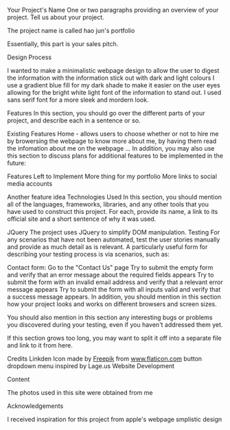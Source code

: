 Your Project's Name
One or two paragraphs providing an overview of your project. Tell us about your project.

The project name is called hao jun's portfolio

Essentially, this part is your sales pitch.

Design Process

I wanted to make a minimalistic webpage design to allow the user to digest the information with the information stick out with dark and light colours I use a gradient blue fill for my dark shade to make it easier on the user eyes allowing for the bright white light font of the information to stand out. I used sans serif font for a more sleek and mordern look.

Features
In this section, you should go over the different parts of your project, and describe each in a sentence or so.

Existing Features
Home - allows users to choose whether or not to hire me by browersing the webpage to know more about me, by having them read the infomation about me on the webpage
...
In addition, you may also use this section to discuss plans for additional features to be implemented in the future:

Features Left to Implement
More thing for my portfolio
More links to social media accounts

Another feature idea
Technologies Used
In this section, you should mention all of the languages, frameworks, libraries, and any other tools that you have used to construct this project. For each, provide its name, a link to its official site and a short sentence of why it was used.

JQuery
The project uses JQuery to simplify DOM manipulation.
Testing
For any scenarios that have not been automated, test the user stories manually and provide as much detail as is relevant. A particularly useful form for describing your testing process is via scenarios, such as:

Contact form:
Go to the "Contact Us" page
Try to submit the empty form and verify that an error message about the required fields appears
Try to submit the form with an invalid email address and verify that a relevant error message appears
Try to submit the form with all inputs valid and verify that a success message appears.
In addition, you should mention in this section how your project looks and works on different browsers and screen sizes.

You should also mention in this section any interesting bugs or problems you discovered during your testing, even if you haven't addressed them yet.

If this section grows too long, you may want to split it off into a separate file and link to it from here.

Credits
Linkden Icon made by <a href="https://www.flaticon.com/authors/freepik" title="Freepik">Freepik</a> from <a href="https://www.flaticon.com/" title="Flaticon"> www.flaticon.com</a>
button dropdown menu inspired by Lage.us Website Development 

Content

The photos used in this site were obtained from me

Acknowledgements

I received inspiration for this project from apple's webpage smplistic design
